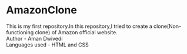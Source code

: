 # AmazonClone
This is my first repository.In this repository,I tried to create a clone(Non-functioning clone) of Amazon official website.
<br>
Author - Aman Dwivedi
<br>
Languages used - HTML and CSS
